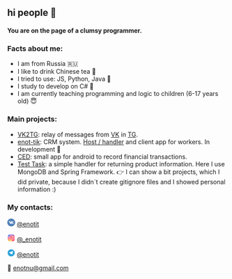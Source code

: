 ## hi people 👋

#### You are on the page of a clumsy programmer.

### Facts about me:
 - I am from Russia  🇷🇺
 - I like to drink Chinese tea 🍵
 - I tried to use: JS, Python, Java 🙏 
 - I study to develop on C# 💜
 - I am currently teaching programming and logic to children (6-17 years old) 😇

### Main projects:
 - [VK2TG](https://github.com/enotit/VK2TG/): relay of messages from [VK](https://vk.com) in [TG](https://telegram.org).
 - [enot-tik](https://github.com/enot-tik): CRM system. [Host / handler](https://github.com/enot-tik/server) and client app for workers. In development 🚧
 - [CED](https://github.com/enotit/ced): small app for android to record financial transactions.
 - [Test Task](https://github.com/enotit/test_task): a simple handler for returning product information. Here I use MongoDB and Spring Framework.
👉 I can show a bit projects, which I did private, because I didn\`t create gitignore files and I showed personal information :)

### My contacts:
<img src="https://github.com/enotit/enotit/blob/main/vk.png" width="18px"> [@enotit](https://vk.com/enotit/)

<img src="https://github.com/enotit/enotit/blob/main/ig.png" width="18px"> [@\_enotit](https://instagram.com/_enotit/)

<img src="https://github.com/enotit/enotit/blob/main/tg.png" width="18px"> [@enotit](https://t.me/enotit/)

 📧 [enotnu@gmail.com](mailto:enotnu@gmail.com)
